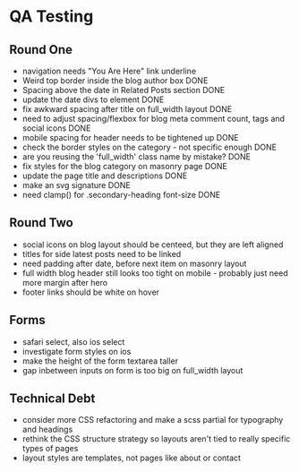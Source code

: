 # QA Testing

## Round One

-   navigation needs "You Are Here" link underline
-   Weird top border inside the blog author box DONE
-   Spacing above the date in Related Posts section DONE
-   update the date divs to <time> element DONE
-   fix awkward spacing after title on full_width layout DONE
-   need to adjust spacing/flexbox for blog meta comment count, tags and social icons DONE
-   mobile spacing for header needs to be tightened up DONE
-   check the border styles on the category - not specific enough DONE
-   are you reusing the 'full_width' class name by mistake? DONE
-   fix styles for the blog category on masonry page DONE
-   update the page title and descriptions DONE
-   make an svg signature DONE
-   need clamp() for .secondary-heading font-size DONE

## Round Two

-   social icons on blog layout should be centeed, but they are left aligned
-   titles for side latest posts need to be linked
-   need padding after date, before next item on masonry layout
-   full width blog header still looks too tight on mobile - probably just need more margin after hero
-   footer links should be white on hover

## Forms

-   safari select, also ios select
-   investigate form styles on ios
-   make the height of the form textarea taller
-   gap inbetween inputs on form is too big on full_width layout

## Technical Debt

-   consider more CSS refactoring and make a scss partial for typography and headings
-   rethink the CSS structure strategy so layouts aren't tied to really specific types of pages
-   layout styles are templates, not pages like about or contact
